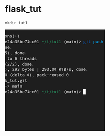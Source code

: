 # flask_tut

    mkdir tut1

![](https://raw.githubusercontent.com/phjung1/imageUploader/main/2022/01/25-12-30-10-2022-01-25-12-30-06-image.png)
